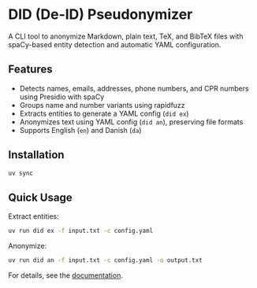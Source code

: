 # DID (De-ID) Pseudonymizer

A CLI tool to anonymize Markdown, plain text, TeX, and BibTeX files with spaCy-based entity detection and automatic YAML configuration.

## Features
- Detects names, emails, addresses, phone numbers, and CPR numbers using Presidio with spaCy
- Groups name and number variants using rapidfuzz
- Extracts entities to generate a YAML config (`did ex`)
- Anonymizes text using YAML config (`did an`), preserving file formats
- Supports English (`en`) and Danish (`da`)

## Installation
```bash
uv sync
```

## Quick Usage
Extract entities:
```bash
uv run did ex -f input.txt -c config.yaml
```
Anonymize:
```bash
uv run did an -f input.txt -c config.yaml -o output.txt
```

For details, see the [documentation](docs/index.md).
